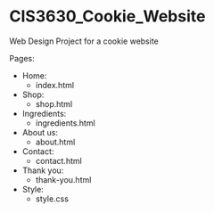 # CIS3630_Cookie_Website

Web Design Project for a cookie website

Pages:
- Home:
    - index.html
- Shop:
    - shop.html
- Ingredients:
    - ingredients.html
- About us:
    - about.html
- Contact:
    - contact.html
- Thank you:
    - thank-you.html
- Style:
    -  style.css


 
